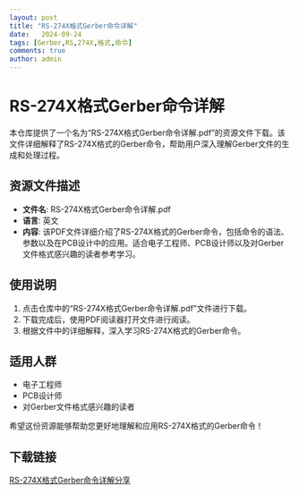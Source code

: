```yaml
---
layout: post
title: "RS-274X格式Gerber命令详解"
date:   2024-09-24
tags: [Gerber,RS,274X,格式,命令]
comments: true
author: admin
---
```

# RS-274X格式Gerber命令详解

本仓库提供了一个名为“RS-274X格式Gerber命令详解.pdf”的资源文件下载。该文件详细解释了RS-274X格式的Gerber命令，帮助用户深入理解Gerber文件的生成和处理过程。

## 资源文件描述

- **文件名**: RS-274X格式Gerber命令详解.pdf
- **语言**: 英文
- **内容**: 该PDF文件详细介绍了RS-274X格式的Gerber命令，包括命令的语法、参数以及在PCB设计中的应用。适合电子工程师、PCB设计师以及对Gerber文件格式感兴趣的读者参考学习。

## 使用说明

1. 点击仓库中的“RS-274X格式Gerber命令详解.pdf”文件进行下载。
2. 下载完成后，使用PDF阅读器打开文件进行阅读。
3. 根据文件中的详细解释，深入学习RS-274X格式的Gerber命令。

## 适用人群

- 电子工程师
- PCB设计师
- 对Gerber文件格式感兴趣的读者

希望这份资源能够帮助您更好地理解和应用RS-274X格式的Gerber命令！

## 下载链接

[RS-274X格式Gerber命令详解分享](https://pan.quark.cn/s/9040ef53af3b)
